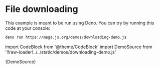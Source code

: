 # File downloading

This example is meant to be run using Deno. You can try by running this code at your console:

```bash
deno run https://mega.js.org/demos/downloading-demo.js
```

import CodeBlock from '@theme/CodeBlock'
import DemoSource from '!!raw-loader!../../static/demos/downloading-demo.js'

<CodeBlock language="js">{DemoSource}</CodeBlock>

